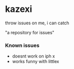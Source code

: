 # kazexi
throw issues on me, i can catch 

"a repository for issues"

### Known issues
* doesnt work on iph x
* works funny with littlex
